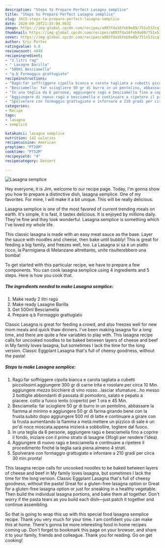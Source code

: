 ```yaml
---
description: "Steps to Prepare Perfect Lasagna semplice"
title: "Steps to Prepare Perfect Lasagna semplice"
slug: 3415-steps-to-prepare-perfect-lasagna-semplice
date: 2020-09-20T21:55:04.863Z
image: https://img-global.cpcdn.com/recipes/a003fda16feb9a89/751x532cq70/lasagna-semplice-recipe-main-photo.jpg
thumbnail: https://img-global.cpcdn.com/recipes/a003fda16feb9a89/751x532cq70/lasagna-semplice-recipe-main-photo.jpg
cover: https://img-global.cpcdn.com/recipes/a003fda16feb9a89/751x532cq70/lasagna-semplice-recipe-main-photo.jpg
author: Eric Porter
ratingvalue: 4.8
reviewcount: 4049
recipeingredient:
- "2 litri rag"
- " Lasagne Barilla"
- "500ml Besciamella"
- "q.b Formaggio grattugiato"
recipeinstructions:
- "Ragù:far soffriggere cipolla bianca e carota tagliata a cubetti piccolissimi.aggiungere 300 gr di carne trita e rosolare per circa 10 Min. aggiungere mezzo bicchiere di vino rosso...lasciar sfumature...ho messo 2 bottiglie abbondanti di passata di pomodoro, salato e pepato a piacere. cotto a fuoco lento (coperto) per 1 ora e 45 Min."
- "Besciamella: far sciogliere 50 gr di burro in un pentolino, abbassare la fiamma al minimo e aggiungere 50 gr di farina girando bene con la frusta.subito dopo aggiungere 500 ml di latte e continuare a girare con la frusta aumentando la fiamma a metà.mettere un pizzico di sale e un po&#39;di noce moscata.appena inizierà a sobbollire, togliere dal fuoco."
- "In una teglia da 6 persone, aggiungere ragù e besciamella fino a coprire il fondo, iniziare con il primo strato di lasagne (3fogli per rendere l&#39;idea)."
- "Aggiungere di nuovo ragù e besciamella e continuare a ripetere il procedimento finché la teglia sarà piena.almeno 4 strati."
- "Spolverare con formaggio grattugiato e infornare a 210 gradi per circa 30 min.pronta!"
categories:
- Recipe
tags:
- lasagna
- semplice

katakunci: lasagna semplice 
nutrition: 142 calories
recipecuisine: American
preptime: "PT28M"
cooktime: "PT52M"
recipeyield: "4"
recipecategory: Dessert

---
```



![Lasagna semplice](https://img-global.cpcdn.com/recipes/a003fda16feb9a89/751x532cq70/lasagna-semplice-recipe-main-photo.jpg)

Hey everyone, it is Jim, welcome to our recipe page. Today, I'm gonna show you how to prepare a distinctive dish, lasagna semplice. One of my favorites. For mine, I will make it a bit unique. This will be really delicious.

Lasagna semplice is one of the most favored of current trending meals on earth. It's simple, it is fast, it tastes delicious. It is enjoyed by millions daily. They're fine and they look wonderful. Lasagna semplice is something which I've loved my whole life.

This classic lasagna is made with an easy meat sauce as the base. Layer the sauce with noodles and cheese, then bake until bubbly! This is great for feeding a big family, and freezes well, too. La Lasagna si sa è un piatto ricco, la Parmigiana di Melanzane altrettanto, unite risulterebbero una bomba!


To get started with this particular recipe, we have to prepare a few components. You can cook lasagna semplice using 4 ingredients and 5 steps. Here is how you cook that.

<!--inarticleads1-->

##### The ingredients needed to make Lasagna semplice:

1. Make ready 2 litri ragù
1. Make ready  Lasagne Barilla
1. Get 500ml Besciamella
1. Prepare q.b Formaggio grattugiato


Classic Lasagna is great for feeding a crowd, and also freezes well for new mom meals and quick thaw dinners. I&#39;ve been making lasagna for a long time, and there are quite a few variables to play with. This lasagna recipe calls for uncooked noodles to be baked between layers of cheese and beef in My family loves lasagna, but sometimes I lack the time for the long version. Classic Eggplant Lasagna that&#39;s full of cheesy goodness, without the pasta! 

<!--inarticleads2-->

##### Steps to make Lasagna semplice:

1. Ragù:far soffriggere cipolla bianca e carota tagliata a cubetti piccolissimi.aggiungere 300 gr di carne trita e rosolare per circa 10 Min. aggiungere mezzo bicchiere di vino rosso...lasciar sfumature...ho messo 2 bottiglie abbondanti di passata di pomodoro, salato e pepato a piacere. cotto a fuoco lento (coperto) per 1 ora e 45 Min.
1. Besciamella: far sciogliere 50 gr di burro in un pentolino, abbassare la fiamma al minimo e aggiungere 50 gr di farina girando bene con la frusta.subito dopo aggiungere 500 ml di latte e continuare a girare con la frusta aumentando la fiamma a metà.mettere un pizzico di sale e un po&#39;di noce moscata.appena inizierà a sobbollire, togliere dal fuoco.
1. In una teglia da 6 persone, aggiungere ragù e besciamella fino a coprire il fondo, iniziare con il primo strato di lasagne (3fogli per rendere l&#39;idea).
1. Aggiungere di nuovo ragù e besciamella e continuare a ripetere il procedimento finché la teglia sarà piena.almeno 4 strati.
1. Spolverare con formaggio grattugiato e infornare a 210 gradi per circa 30 min.pronta!


This lasagna recipe calls for uncooked noodles to be baked between layers of cheese and beef in My family loves lasagna, but sometimes I lack the time for the long version. Classic Eggplant Lasagna that&#39;s full of cheesy goodness, without the pasta! Great for a gluten-free lasagna option or Great for a gluten-free lasagna option or just for sneaking in a healthy vegetable. Then build the individual lasagna portions, and bake them all together. Don&#39;t worry if the pasta tears as you build each dish—just patch it together and continue assembling. 

So that is going to wrap this up with this special food lasagna semplice recipe. Thank you very much for your time. I am confident you can make this at home. There's gonna be more interesting food in home recipes coming up. Don't forget to bookmark this page on your browser, and share it to your family, friends and colleague. Thank you for reading. Go on get cooking!
